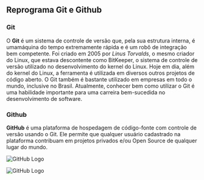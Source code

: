 ## Reprograma Git e Github

### Git

O **Git** é um sistema de controle de versão que, pela sua estrutura interna, é
umamáquina do tempo extremamente rápida e é um robô de integração bem
competente.
Foi criado em 2005 por _Linus Torvalds_, o mesmo criador do Linux, que
estava descontente como BitKeeper, o sistema de controle de versão utilizado
no desenvolvimento do kernel do Linux.
Hoje em dia, além do kernel do Linux, a ferramenta é utilizada em diversos
outros projetos de código aberto. O Git também é bastante utilizado em
empresas em todo o mundo, inclusive no Brasil.
Atualmente, conhecer bem como utilizar o Git é uma habilidade importante
para uma carreira bem-sucedida no desenvolvimento de software.


### Github

**GitHub** é uma plataforma de hospedagem de código-fonte com controle de versão usando o Git. Ele permite que qualquer usuário cadastrado na plataforma contribuam em projetos privados e/ou Open Source de qualquer lugar do mundo.

![GitHub Logo](https://media.giphy.com/media/du3J3cXyzhj75IOgvA/giphy.gif)

![GitHub Logo](https://media.giphy.com/media/du3J3cXyzhj75IOgvA/giphy.gif)
